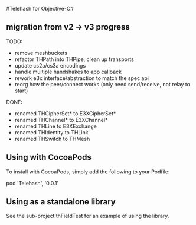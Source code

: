 #Telehash for Objective-C#

## migration from v2 -> v3 progress

TODO:

* remove meshbuckets
* refactor THPath into THPipe, clean up transports
* update cs2a/cs3a encodings
* handle multiple handshakes to app callback
* rework e3x interface/abstraction to match the spec api
* reorg how the peer/connect works (only need send/receive, not relay to start)

DONE:

* renamed THCipherSet* to E3XCipherSet*
* renamed THChannel* to E3XChannel*
* renamed THLine to E3XExchange
* renamed THIdentity to THLink
* renamed THSwitch to THMesh



Using with CocoaPods
--------------------

To install with CocoaPods, simply add the following to your Podfile:

pod 'Telehash', '0.0.1'

Using as a standalone library
-----------------------------

See the sub-project thFieldTest for an example of using the library.
